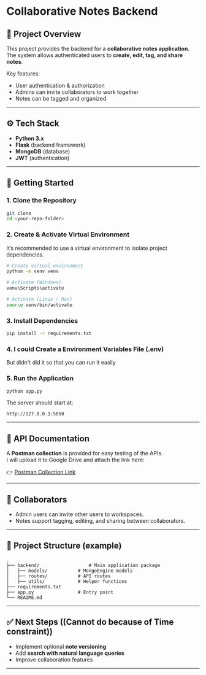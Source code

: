 
# Collaborative Notes Backend

## 📌 Project Overview
This project provides the backend for a **collaborative notes application**.  
The system allows authenticated users to **create, edit, tag, and share notes**.  

Key features:
- User authentication & authorization
- Admins can invite collaborators to work together
- Notes can be tagged and organized

---

## ⚙️ Tech Stack
- **Python 3.x**
- **Flask** (backend framework)
- **MongoDB** (database)
- **JWT** (authentication)

---

## 🚀 Getting Started

### 1. Clone the Repository
```bash
git clone 
cd <your-repo-folder>
```

### 2. Create & Activate Virtual Environment
It’s recommended to use a virtual environment to isolate project dependencies.

```bash
# Create virtual environment
python -m venv venv

# Activate (Windows)
venv\Scripts\activate

# Activate (Linux / Mac)
source venv/bin/activate
```

### 3. Install Dependencies
```bash
pip install -r requirements.txt
```

### 4. I could Create a Environment Variables File (.env)
But didn't did it so that you can run it easily

### 5. Run the Application
```bash
python app.py
```

The server should start at:  
```
http://127.0.0.1:5050
```

---

## 🧪 API Documentation
A **Postman collection** is provided for easy testing of the APIs.  
I will upload it to Google Drive and attach the link here:

👉 [Postman Collection Link]()

---

## 👥 Collaborators
- Admin users can invite other users to workspaces.
- Notes support tagging, editing, and sharing between collaborators.

---

## 📂 Project Structure (example)
```
.
├── backend/                  # Main application package
│   ├── models/           # MongoEngine models
│   ├── routes/           # API routes
│   ├── utils/            # Helper functions
├── requirements.txt
├── app.py                # Entry point
└── README.md
```

---

## ✅ Next Steps ((Cannot do because of Time constraint))
- Implement optional **note versioning**  
- Add **search with natural language queries**  
- Improve collaboration features

---
